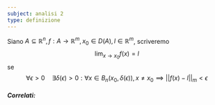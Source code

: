 ```yaml
---
subject: analisi 2
type: definizione
---
```

Siano $A\subseteq\mathbb{R}^n,f:A\to\mathbb{R}^m,x_0\in D(A),l\in\mathbb{R}^m$, scriveremo
$$
\lim_{x\to x_0}f(x)=l
$$
se 
$$
\forall\epsilon>0\quad\exists\delta(\epsilon)>0:\forall x\in B_n(x_0,\delta(\epsilon)),x\ne x_0\implies ||f(x)-l||_m<\epsilon
$$

##### Correlati: